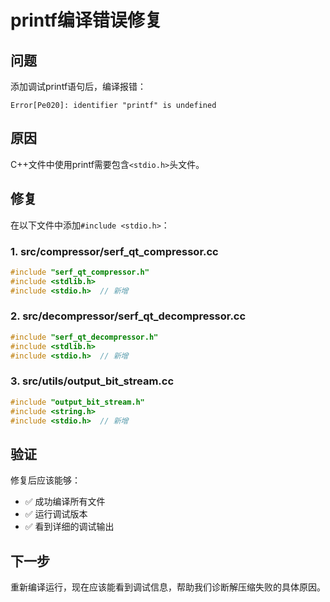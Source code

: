 # printf编译错误修复

## 问题
添加调试printf语句后，编译报错：
```
Error[Pe020]: identifier "printf" is undefined
```

## 原因
C++文件中使用printf需要包含`<stdio.h>`头文件。

## 修复
在以下文件中添加`#include <stdio.h>`：

### 1. src/compressor/serf_qt_compressor.cc
```cpp
#include "serf_qt_compressor.h"
#include <stdlib.h>
#include <stdio.h>  // 新增
```

### 2. src/decompressor/serf_qt_decompressor.cc
```cpp
#include "serf_qt_decompressor.h"
#include <stdlib.h>
#include <stdio.h>  // 新增
```

### 3. src/utils/output_bit_stream.cc
```cpp
#include "output_bit_stream.h"
#include <string.h>
#include <stdio.h>  // 新增
```

## 验证
修复后应该能够：
- ✅ 成功编译所有文件
- ✅ 运行调试版本
- ✅ 看到详细的调试输出

## 下一步
重新编译运行，现在应该能看到调试信息，帮助我们诊断解压缩失败的具体原因。



